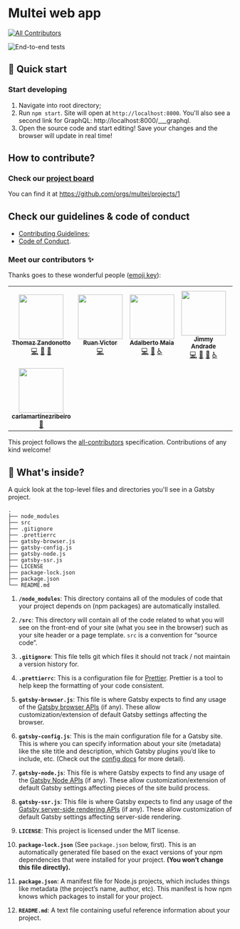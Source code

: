 # Multei web app
<!-- ALL-CONTRIBUTORS-BADGE:START - Do not remove or modify this section -->
[![All Contributors](https://img.shields.io/badge/all_contributors-8-orange.svg?style=flat-square)](#contributors-)
<!-- ALL-CONTRIBUTORS-BADGE:END -->

![End-to-end tests](https://github.com/multei/web/workflows/End-to-end%20tests/badge.svg)

## 🚀 Quick start

### Start developing

1. Navigate into root directory;
2. Run `npm start`. Site will open at `http://localhost:8000`. You'll also see a second link for GraphQL: http://localhost:8000/___graphql. 
3. Open the source code and start editing!
   Save your changes and the browser will update in real time!

## How to contribute?

### Check our [project board](https://github.com/orgs/multei/projects/1)

You can find it at https://github.com/orgs/multei/projects/1

## Check our guidelines & code of conduct

- [Contributing Guidelines](https://github.com/multei/.github/blob/master/CONTRIBUTING.md);
- [Code of Conduct](https://github.com/multei/.github/blob/master/CODE_OF_CONDUCT.md).

### Meet our contributors ✨

Thanks goes to these wonderful people ([emoji key](https://allcontributors.org/docs/en/emoji-key)):

<!-- ALL-CONTRIBUTORS-LIST:START - Do not remove or modify this section -->
<!-- prettier-ignore-start -->
<!-- markdownlint-disable -->
<table>
  <tr>
    <td align="center"><a href="https://github.com/thomazmz"><img src="https://avatars3.githubusercontent.com/u/16430263?v=4" width="100px;" alt=""/><br /><sub><b>Thomaz Zandonotto</b></sub></a><br /><a href="https://github.com/multei/web/commits?author=thomazmz" title="Code">💻</a> <a href="#maintenance-thomazmz" title="Maintenance">🚧</a> <a href="#projectManagement-thomazmz" title="Project Management">📆</a></td>
    <td align="center"><a href="http://www.ruanvictor.dev"><img src="https://avatars2.githubusercontent.com/u/13110218?v=4" width="100px;" alt=""/><br /><sub><b>Ruan Victor</b></sub></a><br /><a href="https://github.com/multei/web/commits?author=ruandev" title="Code">💻</a></td>
    <td align="center"><a href="https://github.com/adalbertomaia"><img src="https://avatars0.githubusercontent.com/u/23324060?v=4" width="100px;" alt=""/><br /><sub><b>Adalberto Maia</b></sub></a><br /><a href="https://github.com/multei/web/commits?author=adalbertomaia" title="Code">💻</a> <a href="https://github.com/multei/web/issues?q=author%3Aadalbertomaia" title="Bug reports">🐛</a> <a href="#a11y-adalbertomaia" title="Accessibility">️️️️♿️</a></td>
    <td align="center"><a href="http://jimmyandrade.com"><img src="https://avatars3.githubusercontent.com/u/2307245?v=4" width="100px;" alt=""/><br /><sub><b>Jimmy Andrade</b></sub></a><br /><a href="https://github.com/multei/web/commits?author=jimmyandrade" title="Code">💻</a> <a href="https://github.com/multei/web/commits?author=jimmyandrade" title="Documentation">📖</a> <a href="https://github.com/multei/web/issues?q=author%3Ajimmyandrade" title="Bug reports">🐛</a> <a href="#a11y-jimmyandrade" title="Accessibility">️️️️♿️</a></td>
    <td align="center"><a href="https://github.com/heitorbffi"><img src="https://avatars2.githubusercontent.com/u/44254995?v=4" width="100px;" alt=""/><br /><sub><b>Heitor B. F. Fernandes Inhaquites</b></sub></a><br /><a href="#maintenance-heitorbffi" title="Maintenance">🚧</a> <a href="#projectManagement-heitorbffi" title="Project Management">📆</a></td>
    <td align="center"><a href="http://tuliooassis.github.io"><img src="https://avatars1.githubusercontent.com/u/17442350?v=4" width="100px;" alt=""/><br /><sub><b>Túlio Assis</b></sub></a><br /><a href="https://github.com/multei/web/commits?author=tuliooassis" title="Code">💻</a></td>
    <td align="center"><a href="https://github.com/lemenezes"><img src="https://avatars3.githubusercontent.com/u/8173652?v=4" width="100px;" alt=""/><br /><sub><b>Leandro Menezes Miglioli</b></sub></a><br /><a href="https://github.com/multei/web/commits?author=lemenezes" title="Code">💻</a></td>
  </tr>
  <tr>
    <td align="center"><a href="https://github.com/carlamartinezribeiro"><img src="https://avatars2.githubusercontent.com/u/51760937?v=4" width="100px;" alt=""/><br /><sub><b>carlamartinezribeiro</b></sub></a><br /><a href="#ideas-carlamartinezribeiro" title="Ideas, Planning, & Feedback">🤔</a></td>
  </tr>
</table>

<!-- markdownlint-enable -->
<!-- prettier-ignore-end -->
<!-- ALL-CONTRIBUTORS-LIST:END -->

This project follows the [all-contributors](https://github.com/all-contributors/all-contributors) specification. Contributions of any kind welcome!

## 🧐 What's inside?

A quick look at the top-level files and directories you'll see in a Gatsby project.

    .
    ├── node_modules
    ├── src
    ├── .gitignore
    ├── .prettierrc
    ├── gatsby-browser.js
    ├── gatsby-config.js
    ├── gatsby-node.js
    ├── gatsby-ssr.js
    ├── LICENSE
    ├── package-lock.json
    ├── package.json
    └── README.md

1.  **`/node_modules`**: This directory contains all of the modules of code that your project depends on (npm packages) are automatically installed.

2.  **`/src`**: This directory will contain all of the code related to what you will see on the front-end of your site (what you see in the browser) such as your site header or a page template. `src` is a convention for “source code”.

3.  **`.gitignore`**: This file tells git which files it should not track / not maintain a version history for.

4.  **`.prettierrc`**: This is a configuration file for [Prettier](https://prettier.io/). Prettier is a tool to help keep the formatting of your code consistent.

5.  **`gatsby-browser.js`**: This file is where Gatsby expects to find any usage of the [Gatsby browser APIs](https://www.gatsbyjs.org/docs/browser-apis/) (if any). These allow customization/extension of default Gatsby settings affecting the browser.

6.  **`gatsby-config.js`**: This is the main configuration file for a Gatsby site. This is where you can specify information about your site (metadata) like the site title and description, which Gatsby plugins you’d like to include, etc. (Check out the [config docs](https://www.gatsbyjs.org/docs/gatsby-config/) for more detail).

7.  **`gatsby-node.js`**: This file is where Gatsby expects to find any usage of the [Gatsby Node APIs](https://www.gatsbyjs.org/docs/node-apis/) (if any). These allow customization/extension of default Gatsby settings affecting pieces of the site build process.

8.  **`gatsby-ssr.js`**: This file is where Gatsby expects to find any usage of the [Gatsby server-side rendering APIs](https://www.gatsbyjs.org/docs/ssr-apis/) (if any). These allow customization of default Gatsby settings affecting server-side rendering.

9.  **`LICENSE`**: This project is licensed under the MIT license.

10. **`package-lock.json`** (See `package.json` below, first). This is an automatically generated file based on the exact versions of your npm dependencies that were installed for your project. **(You won’t change this file directly).**

11. **`package.json`**: A manifest file for Node.js projects, which includes things like metadata (the project’s name, author, etc). This manifest is how npm knows which packages to install for your project.

12. **`README.md`**: A text file containing useful reference information about your project.

